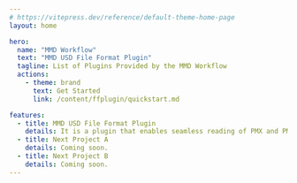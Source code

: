 ```yaml
---
# https://vitepress.dev/reference/default-theme-home-page
layout: home

hero:
  name: "MMD Workflow"
  text: "MMD USD File Format Plugin"
  tagline: List of Plugins Provided by the MMD Workflow
  actions:
    - theme: brand
      text: Get Started
      link: /content/ffplugin/quickstart.md

features:
  - title: MMD USD File Format Plugin
    details: It is a plugin that enables seamless reading of PMX and PMM files into OpenUSD. Coming soon.
  - title: Next Project A
    details: Coming soon.
  - title: Next Project B
    details: Coming soon.
---
```


